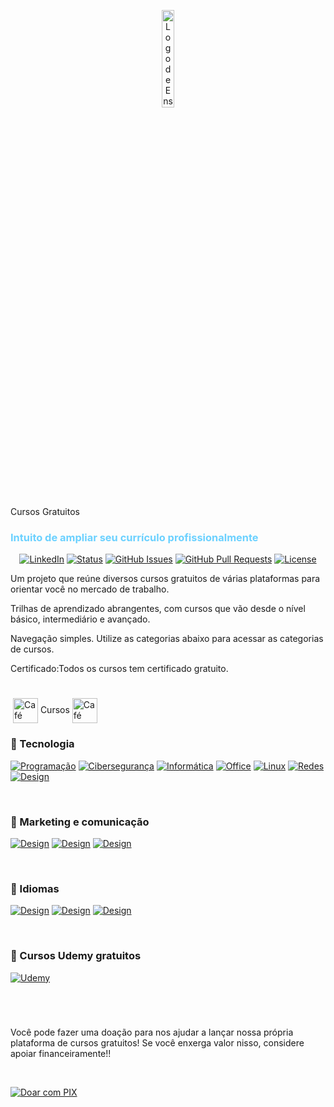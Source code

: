 <p align="center">
 <img src="https://maiscursosgratis.com.br/assets/img/logo.svg" alt="Logo de Ensino" width="20%"></a>
</p>
<div>
<span>Cursos Gratuitos</span><h3 style="color: #6bd1ff">Intuito de ampliar seu currículo profissionalmente</h3></div>
<div align="center">

  [![LinkedIn](https://img.shields.io/badge/LinkedIn-Connect-blue.svg?style=social&logo=linkedin)](https://www.linkedin.com/in/marcus-erick-874bba268/)
  [![Status](https://img.shields.io/badge/status-ativo-success.svg)]()
  [![GitHub Issues](https://img.shields.io/github/issues/marcustechs/free-way.svg)](https://github.com/MarcusTechs/Free-way)
  [![GitHub Pull Requests](https://img.shields.io/github/issues-pr/marcustechs/free-way.svg)](https://github.com/MarcusTechs/Free-way)
  [![License](https://img.shields.io/badge/licença-MIT-blue.svg)](http://creativecommons.org/publicdomain/zero/1.0/)

<!--   <a href="https://www.producthunt.com/posts/the-documentation-compendium?utm_source=badge-top-post-badge&utm_medium=badge&utm_souce=badge-the-documentation-compendium" target="_blank"><img src="https://api.producthunt.com/widgets/embed-image/v1/top-post-badge.svg?post_id=157965&theme=dark&period=daily" alt="The Documentation Compendium - Beautiful README templates that people want to read. | Product Hunt Embed" style="width: 250px; height: 54px;" width="250px" height="54px" /></a> -->

</div>
<p align = ""> Um projeto que reúne diversos cursos gratuitos de várias plataformas para orientar você no mercado de trabalho.</p>
<p align = ""> Trilhas de aprendizado abrangentes, com cursos que vão desde o nível básico, intermediário e avançado.</p>
<p align = ""> Navegação simples. Utilize as categorias abaixo para acessar as categorias de cursos.</p>
<p align = ""> Certificado:Todos os cursos tem certificado gratuito.</p>

<!-- Linha de Espaço -->
<h1></h1>
<!-- Fim da Linha de Espaço -->

<img align="center">
  <img src="https://github.com/MarcusTechs/Free-way/assets/138902771/c8286843-644d-4da5-b939-a9102e187bb4" alt="Café" width="40px" style="vertical-align: middle;">
Cursos
  <img src="https://github.com/MarcusTechs/Free-way/assets/138902771/c8286843-644d-4da5-b939-a9102e187bb4" alt="Café" width="40px" style="vertical-align: middle;">


### 🔹 Tecnologia

[![Programação](https://img.shields.io/badge/Programa%C3%A7%C3%A3o-black?style=for-the-badge&logo=scala)](https://github.com/Taylon-00/Cursos-Gratuitos/blob/main/Programa%C3%A7%C3%A3o.md)
[![Cibersegurança](https://img.shields.io/badge/Ciberseguran%C3%A7a-black?style=for-the-badge&logo=Kalilinux)](https://github.com/Taylon-00/Cursos-Gratuitos/blob/main/Ciberseguran%C3%A7a.md)
[![Informática](https://img.shields.io/badge/informatica-black?style=for-the-badge&logo=windows)](https://github.com/Taylon-00/Cursos-Gratuitos/blob/main/Informatica.md)
[![Office](https://img.shields.io/badge/Office-black?style=for-the-badge&logo=microsoftoffice)](https://github.com/Taylon-00/Cursos-Gratuitos/blob/main/Pacotes%20Office.md)
[![Linux](https://img.shields.io/badge/Linux%20(Em%20Breve)-black?style=for-the-badge&logo=Linux)]()
[![Redes](https://img.shields.io/badge/Redes-black?style=for-the-badge&logo=Cloudflare)](https://github.com/Taylon-00/Cursos-Gratuitos/blob/main/Redes.md)
[![Design](https://img.shields.io/badge/Design-black?style=for-the-badge&logo=adobePhotoshop)](https://github.com/Taylon-00/Cursos-Gratuitos/blob/main/Design.md)

<br>

### 🔸 Marketing e comunicação

[![Design](https://img.shields.io/badge/Marketing%20Digital-darkblue?style=for-the-badge&logo=blogger)](https://github.com/Taylon-00/Cursos-Gratuitos/blob/main/Marketing.md)
[![Design](https://img.shields.io/badge/Orat%C3%B3ria-darkblue?style=for-the-badge&logo=wechat)](https://github.com/Taylon-00/Cursos-Gratuitos/blob/main/Oratoria.md)
[![Design](https://img.shields.io/badge/Midias%20Sociais%20(Em%20Breve)-darkblue?style=for-the-badge&logo=instagram)](https://github.com/MarcusTechs/Free-way/blob/main/MidiasSociais.md)

<br>

### 🔹 Idiomas

[![Design](https://img.shields.io/badge/Ingl%C3%AAs-610B5E?style=for-the-badge&logo=ghost)](https://github.com/Taylon-00/Cursos-Gratuitos/blob/main/Idiomas.md)
[![Design](https://img.shields.io/badge/Italiano%20(Em%20Breve)-610B5E?style=for-the-badge&logo=ghost&logoColor=red)](https://github.com/MarcusTechs/Free-way/blob/main/Italiano.md)
[![Design](https://img.shields.io/badge/Espanhol%20(Em%20Breve)-610B5E?style=for-the-badge&logo=ghost&logoColor=yellow)](https://github.com/MarcusTechs/Free-way/blob/main/Espanhol.md)

<br>

### 🔸 Cursos Udemy gratuitos

[![Udemy](https://img.shields.io/badge/Udemy-black?style=for-the-badge&logo=udemy&logoColor=white&color=purple)](https://github.com/Taylon-00/Cursos-Gratuitos/blob/main/Udemy.md)

<!-- Linha de Espaço -->
<h1></h1>
<!-- Fim da Linha de Espaço -->

<br>

Você pode fazer uma doação para nos ajudar a lançar nossa própria plataforma de cursos gratuitos!
Se você enxerga valor nisso, considere apoiar financeiramente!!

<br>

[![Doar com PIX](https://img.shields.io/badge/Doar%20com-PIX-purple.svg?style=for-the-badge)]()

